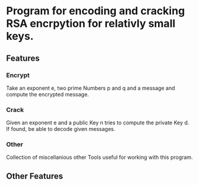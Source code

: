 # Program for encoding and cracking RSA encrpytion for relativly small keys.
## Features
### Encrypt
Take an exponent e, two prime Numbers p and q and a message and compute the encrypted message.
### Crack
Given an exponent e and a public Key n tries to compute the private Key d. If found, be able to decode given messages.
### Other
Collection of miscellanious other Tools useful for working with this program.
## Other Features
### 

